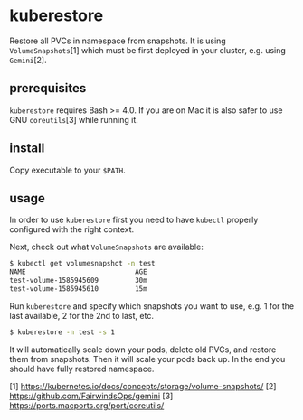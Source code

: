 # kuberestore
Restore all PVCs in namespace from snapshots. It is using `VolumeSnapshots`[1]
which must be first deployed in your cluster, e.g. using `Gemini`[2].

## prerequisites
`kuberestore` requires Bash >= 4.0. If you are on Mac it is also safer to use
GNU `coreutils`[3] while running it.

## install
Copy executable to your `$PATH`.

## usage
In order to use `kuberestore` first you need to have `kubectl` properly
configured with the right context.

Next, check out what `VolumeSnapshots` are available:
```bash
$ kubectl get volumesnapshot -n test
NAME                           AGE
test-volume-1585945609         30m
test-volume-1585945610         15m
```
Run `kuberestore` and specify which snapshots you want to use, e.g. 1 for the
last available, 2 for the 2nd to last, etc.

```bash
$ kuberestore -n test -s 1
```

It will automatically scale down your pods, delete old PVCs, and restore them
from snapshots. Then it will scale your pods back up. In the end you should
have fully restored namespace.


[1] https://kubernetes.io/docs/concepts/storage/volume-snapshots/
[2] https://github.com/FairwindsOps/gemini
[3] https://ports.macports.org/port/coreutils/
